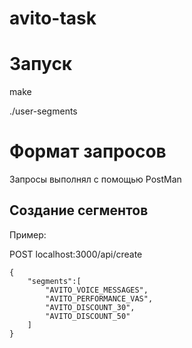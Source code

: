 # avito-task

# Запуск
make

./user-segments

# Формат запросов 

Запросы выполнял с помощью PostMan
## Создание сегментов 

Пример:

POST localhost:3000/api/create

```json:
{
    "segments":[
        "AVITO_VOICE_MESSAGES",
        "AVITO_PERFORMANCE_VAS",
        "AVITO_DISCOUNT_30",
        "AVITO_DISCOUNT_50"
    ]
}

```
